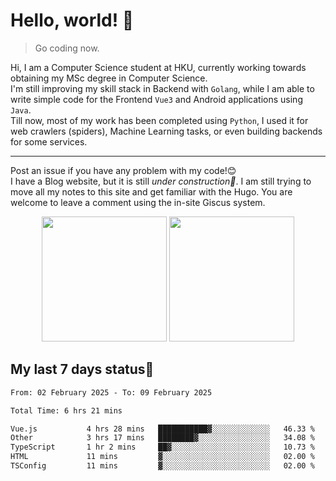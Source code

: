 # Hello, world! 🥰
> Go coding now.
  
Hi, I am a Computer Science student at HKU, currently working towards obtaining my MSc degree in Computer Science.  
I'm still improving my skill stack in Backend with `Golang`, while I am able to write simple code for the Frontend `Vue3` and Android applications using `Java`.  
Till now, most of my work has been completed using `Python`, I used it for web crawlers (spiders), Machine Learning tasks, or even building backends for some services.

-------
Post an issue if you have any problem with my code!😊  
I have a Blog website, but it is still *under construction🚧*. I am still trying to move all my notes to this site and get familiar with the Hugo. You are welcome to leave a comment using the in-site Giscus system.  


<div align="center">
<div><img src="https://github-readme-stats.vercel.app/api?username=Xrondev&count_private=true" height="200px"/> <img src="https://github-readme-stats.vercel.app/api/top-langs/?username=Xrondev" height="200px"/></div>
</div>
<div align="center"></div>  

## My last 7 days status🧐

<!--START_SECTION:waka-->

```txt
From: 02 February 2025 - To: 09 February 2025

Total Time: 6 hrs 21 mins

Vue.js           4 hrs 28 mins   ███████████▓░░░░░░░░░░░░░   46.33 %
Other            3 hrs 17 mins   ████████▓░░░░░░░░░░░░░░░░   34.08 %
TypeScript       1 hr 2 mins     ██▓░░░░░░░░░░░░░░░░░░░░░░   10.73 %
HTML             11 mins         ▓░░░░░░░░░░░░░░░░░░░░░░░░   02.00 %
TSConfig         11 mins         ▓░░░░░░░░░░░░░░░░░░░░░░░░   02.00 %
```

<!--END_SECTION:waka-->
